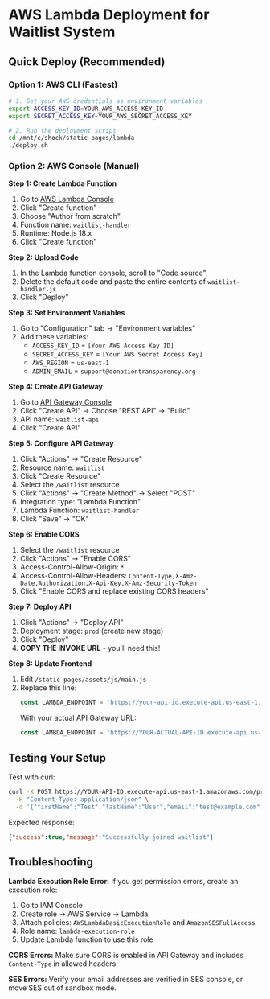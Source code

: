 # AWS Lambda Deployment for Waitlist System

## Quick Deploy (Recommended)

### Option 1: AWS CLI (Fastest)
```bash
# 1. Set your AWS credentials as environment variables
export ACCESS_KEY_ID=YOUR_AWS_ACCESS_KEY_ID
export SECRET_ACCESS_KEY=YOUR_AWS_SECRET_ACCESS_KEY

# 2. Run the deployment script
cd /mnt/c/shock/static-pages/lambda
./deploy.sh
```

### Option 2: AWS Console (Manual)

**Step 1: Create Lambda Function**
1. Go to [AWS Lambda Console](https://console.aws.amazon.com/lambda/)
2. Click "Create function" 
3. Choose "Author from scratch"
4. Function name: `waitlist-handler`
5. Runtime: Node.js 18.x
6. Click "Create function"

**Step 2: Upload Code**
1. In the Lambda function console, scroll to "Code source"
2. Delete the default code and paste the entire contents of `waitlist-handler.js`
3. Click "Deploy"

**Step 3: Set Environment Variables**
1. Go to "Configuration" tab → "Environment variables"
2. Add these variables:
   - `ACCESS_KEY_ID` = `[Your AWS Access Key ID]`
   - `SECRET_ACCESS_KEY` = `[Your AWS Secret Access Key]`
   - `AWS_REGION` = `us-east-1`
   - `ADMIN_EMAIL` = `support@donationtransparency.org`

**Step 4: Create API Gateway**
1. Go to [API Gateway Console](https://console.aws.amazon.com/apigateway/)
2. Click "Create API" → Choose "REST API" → "Build"
3. API name: `waitlist-api`
4. Click "Create API"

**Step 5: Configure API Gateway**
1. Click "Actions" → "Create Resource"
2. Resource name: `waitlist`
3. Click "Create Resource"
4. Select the `/waitlist` resource
5. Click "Actions" → "Create Method" → Select "POST"
6. Integration type: "Lambda Function"
7. Lambda Function: `waitlist-handler`
8. Click "Save" → "OK"

**Step 6: Enable CORS**
1. Select the `/waitlist` resource
2. Click "Actions" → "Enable CORS"
3. Access-Control-Allow-Origin: `*`
4. Access-Control-Allow-Headers: `Content-Type,X-Amz-Date,Authorization,X-Api-Key,X-Amz-Security-Token`
5. Click "Enable CORS and replace existing CORS headers"

**Step 7: Deploy API**
1. Click "Actions" → "Deploy API"
2. Deployment stage: `prod` (create new stage)
3. Click "Deploy"
4. **COPY THE INVOKE URL** - you'll need this!

**Step 8: Update Frontend**
1. Edit `/static-pages/assets/js/main.js`
2. Replace this line:
   ```javascript
   const LAMBDA_ENDPOINT = 'https://your-api-id.execute-api.us-east-1.amazonaws.com/prod/waitlist';
   ```
   With your actual API Gateway URL:
   ```javascript
   const LAMBDA_ENDPOINT = 'https://YOUR-ACTUAL-API-ID.execute-api.us-east-1.amazonaws.com/prod/waitlist';
   ```

## Testing Your Setup

Test with curl:
```bash
curl -X POST https://YOUR-API-ID.execute-api.us-east-1.amazonaws.com/prod/waitlist \
  -H "Content-Type: application/json" \
  -d '{"firstName":"Test","lastName":"User","email":"test@example.com","organizationType":"individual-fundraiser"}'
```

Expected response:
```json
{"success":true,"message":"Successfully joined waitlist"}
```

## Troubleshooting

**Lambda Execution Role Error:**
If you get permission errors, create an execution role:
1. Go to IAM Console
2. Create role → AWS Service → Lambda
3. Attach policies: `AWSLambdaBasicExecutionRole` and `AmazonSESFullAccess`
4. Role name: `lambda-execution-role`
5. Update Lambda function to use this role

**CORS Errors:**
Make sure CORS is enabled in API Gateway and includes `Content-Type` in allowed headers.

**SES Errors:**
Verify your email addresses are verified in SES console, or move SES out of sandbox mode.